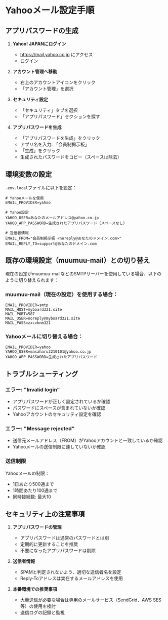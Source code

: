 # Yahooメール設定手順

## アプリパスワードの生成

1. **Yahoo! JAPANにログイン**
   - https://mail.yahoo.co.jp にアクセス
   - ログイン

2. **アカウント管理へ移動**
   - 右上のアカウントアイコンをクリック
   - 「アカウント管理」を選択

3. **セキュリティ設定**
   - 「セキュリティ」タブを選択
   - 「アプリパスワード」セクションを探す

4. **アプリパスワードを生成**
   - 「アプリパスワードを生成」をクリック
   - アプリ名を入力: 「会員制掲示板」
   - 「生成」をクリック
   - 生成されたパスワードをコピー（スペースは除去）

## 環境変数の設定

`.env.local`ファイルに以下を設定：

```env
# Yahooメールを使用
EMAIL_PROVIDER=yahoo

# Yahoo設定
YAHOO_USER=あなたのメールアドレス@yahoo.co.jp
YAHOO_APP_PASSWORD=生成されたアプリパスワード（スペースなし）

# 送信者情報
EMAIL_FROM="会員制掲示板 <noreply@あなたのドメイン.com>"
EMAIL_REPLY_TO=support@あなたのドメイン.com
```

## 既存の環境設定（muumuu-mail）との切り替え

現在の設定がmuumuu-mailなどのSMTPサーバーを使用している場合、以下のように切り替えられます：

### muumuu-mail（現在の設定）を使用する場合：
```env
EMAIL_PROVIDER=smtp
MAIL_HOST=myboard321.site
MAIL_PORT=587
MAIL_USER=noreply@myboard321.site
MAIL_PASS=zxcvbnm321
```

### Yahooメールに切り替える場合：
```env
EMAIL_PROVIDER=yahoo
YAHOO_USER=masaharu3210101@yahoo.co.jp
YAHOO_APP_PASSWORD=生成されたアプリパスワード
```

## トラブルシューティング

### エラー: "Invalid login"
- アプリパスワードが正しく設定されているか確認
- パスワードにスペースが含まれていないか確認
- Yahooアカウントのセキュリティ設定を確認

### エラー: "Message rejected"
- 送信元メールアドレス（FROM）がYahooアカウントと一致しているか確認
- Yahooメールの送信制限に達していないか確認

### 送信制限
Yahooメールの制限：
- 1日あたり500通まで
- 1時間あたり100通まで
- 同時接続数: 最大10

## セキュリティ上の注意事項

1. **アプリパスワードの管理**
   - アプリパスワードは通常のパスワードとは別
   - 定期的に更新することを推奨
   - 不要になったアプリパスワードは削除

2. **送信者情報**
   - SPAMと判定されないよう、適切な送信者名を設定
   - Reply-Toアドレスは実在するメールアドレスを使用

3. **本番環境での推奨事項**
   - 大量送信が必要な場合は専用のメールサービス（SendGrid、AWS SES等）の使用を検討
   - 送信ログの記録と監視